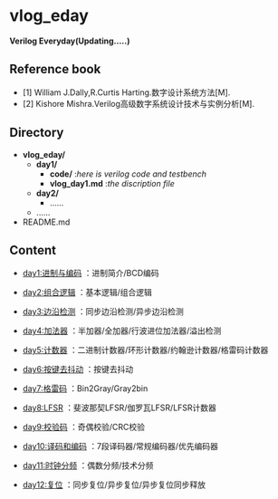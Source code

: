 # vlog_eday
**Verilog Everyday(Updating.....)**

## Reference book
- [1] William J.Dally,R.Curtis Harting.数字设计系统方法[M].
- [2] Kishore Mishra.Verilog高级数字系统设计技术与实例分析[M].

## Directory
- **vlog_eday/**
    - **day1/**
        - **code/** :_here is verilog code and testbench_
        - **vlog_day1.md** :_the discription file_
    - **day2/**
        - ......
    - ......
- README.md

## Content

- [day1:进制与编码](./vlog_eday/day1/vlog_day1.md)
：进制简介/BCD编码

- [day2:组合逻辑](./vlog_eday/day2/vlog_day2.md)
：基本逻辑/组合逻辑

- [day3:边沿检测](./vlog_eday/day3/vlog_day3.md)
：同步边沿检测/异步边沿检测

- [day4:加法器](./vlog_eday/day4/vlog_day4.md)
：半加器/全加器/行波进位加法器/溢出检测

- [day5:计数器](./vlog_eday/day5/vlog_day5.md)
：二进制计数器/环形计数器/约翰逊计数器/格雷码计数器

- [day6:按键去抖动](./vlog_eday/day6/vlog_day6.md)
：按键去抖动

- [day7:格雷码](./vlog_eday/day7/vlog_day7.md)
：Bin2Gray/Gray2bin

- [day8:LFSR](./vlog_eday/day8/vlog_day8.md)
：斐波那契LFSR/伽罗瓦LFSR/LFSR计数器

- [day9:校验码](./vlog_eday/day9/vlog_day9.md)
：奇偶校验/CRC校验

- [day10:译码和编码](./vlog_eday/day10/vlog_day10.md)
：7段译码器/常规编码器/优先编码器

- [day11:时钟分频](./vlog_eday/day11/vlog_day11.md)
：偶数分频/技术分频

- [day12:复位](./vlog_eday/day12/vlog_day12.md)
：同步复位/异步复位/异步复位同步释放